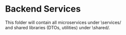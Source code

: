 # Backend Services

This folder will contain all microservices under \services/\
and shared libraries (DTOs, utilities) under \shared/\.
